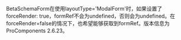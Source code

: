 BetaSchemaForm在使用layoutType='ModalForm'时，如果设置了forceRender: true，formRef不会为undefined，否则会为undefined。在forceRender=false的情况下，也希望能够获取到formRef。版本信息为ProComponents 2.6.23。
